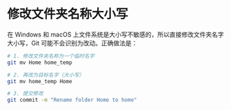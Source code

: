 # 修改文件夹名称大小写

在 Windows 和 macOS 上文件系统是大小写不敏感的，所以直接修改文件夹名字大小写，Git 可能不会识别为改动。正确做法是：

```bash
# 1. 修改文件夹名称为一个临时名字
git mv Home home_temp

# 2. 再改为目标名字（大小写）
git mv home_temp Home

# 3. 提交修改
git commit -m "Rename folder Home to home"
```
